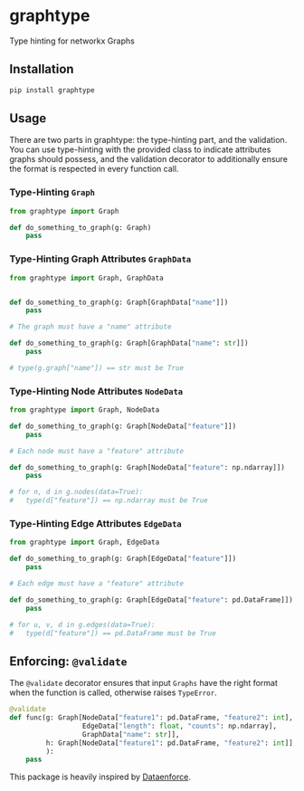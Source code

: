 # graphtype

Type hinting for networkx Graphs

## Installation

```python
pip install graphtype
```

## Usage

There are two parts in graphtype: the type-hinting part, and the validation. You can use type-hinting with the provided class to indicate attributes graphs should possess, and the validation decorator to additionally ensure the format is respected in every function call.

### Type-Hinting `Graph`

```python
from graphtype import Graph

def do_something_to_graph(g: Graph)
    pass
```

### Type-Hinting Graph Attributes `GraphData`

```python
from graphtype import Graph, GraphData


def do_something_to_graph(g: Graph[GraphData["name"]])
    pass

# The graph must have a "name" attribute

def do_something_to_graph(g: Graph[GraphData["name": str]])
    pass

# type(g.graph["name"]) == str must be True
```

### Type-Hinting Node Attributes `NodeData`

```python
from graphtype import Graph, NodeData

def do_something_to_graph(g: Graph[NodeData["feature"]])
    pass

# Each node must have a "feature" attribute

def do_something_to_graph(g: Graph[NodeData["feature": np.ndarray]])
    pass

# for n, d in g.nodes(data=True):
#   type(d["feature"]) == np.ndarray must be True
```

### Type-Hinting Edge Attributes `EdgeData`

```python
from graphtype import Graph, EdgeData

def do_something_to_graph(g: Graph[EdgeData["feature"]])
    pass

# Each edge must have a "feature" attribute

def do_something_to_graph(g: Graph[EdgeData["feature": pd.DataFrame]])
    pass

# for u, v, d in g.edges(data=True):
#   type(d["feature"]) == pd.DataFrame must be True
```

## Enforcing: `@validate`

The `@validate` decorator ensures that input `Graphs` have the right format when the function is called, otherwise raises `TypeError`.

```python
@validate
def func(g: Graph[NodeData["feature1": pd.DataFrame, "feature2": int],
                  EdgeData["length": float, "counts": np.ndarray],
                  GraphData["name": str]],
         h: Graph[NodeData["feature1": pd.DataFrame, "feature2": int]],
         ):
    pass
```

This package is heavily inspired by [Dataenforce](https://github.com/CedricFR/dataenforce).
